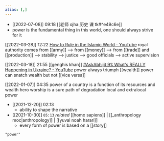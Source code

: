 ```yaml
---
alias: [,]
---
```


- [[2022-07-08]] 09:18 [[老师 ojha 历史 课 tk#^e49c6e]]
- power is the fundamental thing in this world, one should always strive for it

[[2022-03-28]] 12:22 [How to Rule in the Islamic World - YouTube](https://www.youtube.com/watch?v=vkzvWM-BcAM&t=510s)
royal authority comes from [[army]] --> from [[money]] --> from [[trade]] and [[production]] --> stability --> justice --> good officials --> active supervision

[[2022-03-18]] 21:55 [[genghis khan]] [#AskAbhijit 91: What's REALLY Happening in Ukraine? - YouTube](https://youtu.be/ti6Gm-EUsf0)
power always triumph [[wealth]]
power can snatch wealth but not [[vice versa]]

[[2022-01-07]] 04:35
power of a country is a function of its resources and wealth
hero worship is a sure path of degradation
local and extralocal power

- [[2021-12-20]] 02:13
	- ability to shape the narrative
- [[2021-10-30]]  `05:13` _related_ [[homo sapiens]] | [[_anthropology moc|anthropology]] | [[yuval noah harari]]
	- every form of power is based on a [[story]]
```query
"power"
```